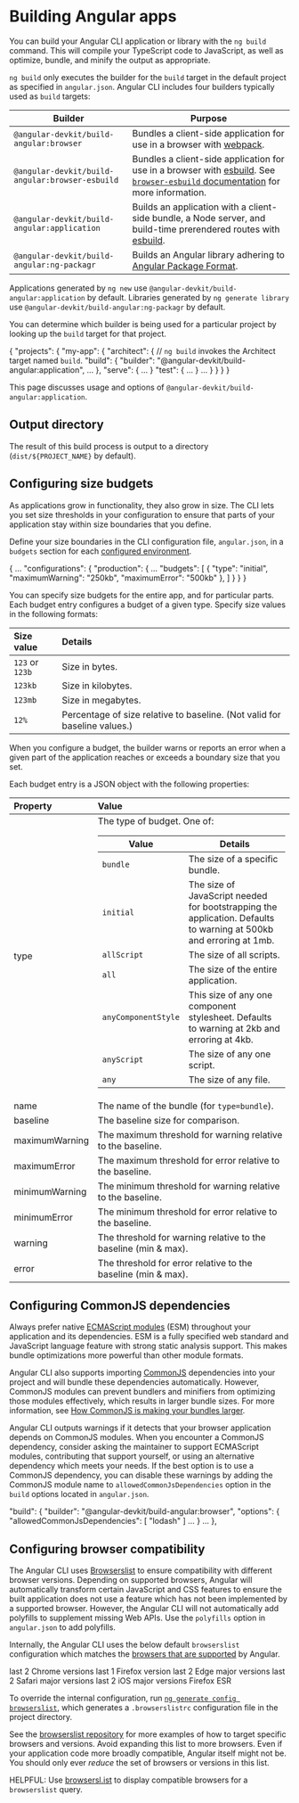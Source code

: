 # Building Angular apps

You can build your Angular CLI application or library with the `ng build` command.
This will compile your TypeScript code to JavaScript, as well as optimize, bundle, and minify the output as appropriate.

`ng build` only executes the builder for the `build` target in the default project as specified in `angular.json`.
Angular CLI includes four builders typically used as `build` targets:

| Builder                                         | Purpose                                                                                                                                                                           |
| ----------------------------------------------- | --------------------------------------------------------------------------------------------------------------------------------------------------------------------------------- |
| `@angular-devkit/build-angular:browser`         | Bundles a client-side application for use in a browser with [webpack](https://webpack.js.org/).                                                                                   |
| `@angular-devkit/build-angular:browser-esbuild` | Bundles a client-side application for use in a browser with [esbuild](https://esbuild.github.io/). See [`browser-esbuild` documentation](tools/cli/build-system-migration#manual-migration-to-the-compatibility-builder) for more information. |
| `@angular-devkit/build-angular:application`     | Builds an application with a client-side bundle, a Node server, and build-time prerendered routes with [esbuild](https://esbuild.github.io/).                                     |
| `@angular-devkit/build-angular:ng-packagr`      | Builds an Angular library adhering to [Angular Package Format](tools/libraries/angular-package-format).                                                                           |

Applications generated by `ng new` use `@angular-devkit/build-angular:application` by default.
Libraries generated by `ng generate library` use `@angular-devkit/build-angular:ng-packagr` by default.

You can determine which builder is being used for a particular project by looking up the `build` target for that project.

<docs-code language="json">

{
  "projects": {
    "my-app": {
      "architect": {
        // `ng build` invokes the Architect target named `build`.
        "build": {
          "builder": "@angular-devkit/build-angular:application",
          …
        },
        "serve": { … }
        "test": { … }
        …
      }
    }
  }
}

</docs-code>

This page discusses usage and options of `@angular-devkit/build-angular:application`.

## Output directory

The result of this build process is output to a directory (`dist/${PROJECT_NAME}` by default).

## Configuring size budgets

As applications grow in functionality, they also grow in size.
The CLI lets you set size thresholds in your configuration to ensure that parts of your application stay within size boundaries that you define.

Define your size boundaries in the CLI configuration file, `angular.json`, in a `budgets` section for each [configured environment](tools/cli/environments).

<docs-code language="json">

{
  …
  "configurations": {
    "production": {
      …
      "budgets": [
        {
          "type": "initial",
          "maximumWarning": "250kb",
          "maximumError": "500kb"
        },
      ]
    }
  }
}

</docs-code>

You can specify size budgets for the entire app, and for particular parts.
Each budget entry configures a budget of a given type.
Specify size values in the following formats:

| Size value      | Details                                                                     |
| :-------------- | :-------------------------------------------------------------------------- |
| `123` or `123b` | Size in bytes.                                                              |
| `123kb`         | Size in kilobytes.                                                          |
| `123mb`         | Size in megabytes.                                                          |
| `12%`           | Percentage of size relative to baseline. \(Not valid for baseline values.\) |

When you configure a budget, the builder warns or reports an error when a given part of the application reaches or exceeds a boundary size that you set.

Each budget entry is a JSON object with the following properties:

| Property       | Value                                                                                                                                                                                                                                                                                                                                                                                                                                                                                                                                                                                                                                                                                                                                                                                                                                                                                    |
| :------------- | :--------------------------------------------------------------------------------------------------------------------------------------------------------------------------------------------------------------------------------------------------------------------------------------------------------------------------------------------------------------------------------------------------------------------------------------------------------------------------------------------------------------------------------------------------------------------------------------------------------------------------------------------------------------------------------------------------------------------------------------------------------------------------------------------------------------------------------------------------------------------------------------- |
| type           | The type of budget. One of: <table> <thead> <tr> <th> Value </th> <th> Details </th> </tr> </thead> <tbody> <tr> <td> <code>bundle</code> </td> <td> The size of a specific bundle. </td> </tr> <tr> <td> <code>initial</code> </td> <td> The size of JavaScript needed for bootstrapping the application. Defaults to warning at 500kb and erroring at 1mb. </td> </tr> <tr> <td> <code>allScript</code> </td> <td> The size of all scripts. </td> </tr> <tr> <td> <code>all</code> </td> <td> The size of the entire application. </td> </tr> <tr> <td> <code>anyComponentStyle</code> </td> <td> This size of any one component stylesheet. Defaults to warning at 2kb and erroring at 4kb. </td> </tr> <tr> <td> <code>anyScript</code> </td> <td> The size of any one script. </td> </tr> <tr> <td> <code>any</code> </td> <td> The size of any file. </td> </tr> </tbody> </table> |
| name           | The name of the bundle (for `type=bundle`).                                                                                                                                                                                                                                                                                                                                                                                                                                                                                                                                                                                                                                                                                                                                                                                                                                              |
| baseline       | The baseline size for comparison.                                                                                                                                                                                                                                                                                                                                                                                                                                                                                                                                                                                                                                                                                                                                                                                                                                                        |
| maximumWarning | The maximum threshold for warning relative to the baseline.                                                                                                                                                                                                                                                                                                                                                                                                                                                                                                                                                                                                                                                                                                                                                                                                                              |
| maximumError   | The maximum threshold for error relative to the baseline.                                                                                                                                                                                                                                                                                                                                                                                                                                                                                                                                                                                                                                                                                                                                                                                                                                |
| minimumWarning | The minimum threshold for warning relative to the baseline.                                                                                                                                                                                                                                                                                                                                                                                                                                                                                                                                                                                                                                                                                                                                                                                                                              |
| minimumError   | The minimum threshold for error relative to the baseline.                                                                                                                                                                                                                                                                                                                                                                                                                                                                                                                                                                                                                                                                                                                                                                                                                                |
| warning        | The threshold for warning relative to the baseline (min & max).                                                                                                                                                                                                                                                                                                                                                                                                                                                                                                                                                                                                                                                                                                                                                                                                                          |
| error          | The threshold for error relative to the baseline (min & max).                                                                                                                                                                                                                                                                                                                                                                                                                                                                                                                                                                                                                                                                                                                                                                                                                            |

## Configuring CommonJS dependencies

Always prefer native [ECMAScript modules](https://developer.mozilla.org/docs/Web/JavaScript/Reference/Statements/import) (ESM) throughout your application and its dependencies.
ESM is a fully specified web standard and JavaScript language feature with strong static analysis support. This makes bundle optimizations more powerful than other module formats.

Angular CLI also supports importing [CommonJS](https://nodejs.org/api/modules.html) dependencies into your project and will bundle these dependencies automatically.
However, CommonJS modules can prevent bundlers and minifiers from optimizing those modules effectively, which results in larger bundle sizes.
For more information, see [How CommonJS is making your bundles larger](https://web.dev/commonjs-larger-bundles).

Angular CLI outputs warnings if it detects that your browser application depends on CommonJS modules.
When you encounter a CommonJS dependency, consider asking the maintainer to support ECMAScript modules, contributing that support yourself, or using an alternative dependency which meets your needs.
If the best option is to use a CommonJS dependency, you can disable these warnings by adding the CommonJS module name to `allowedCommonJsDependencies` option in the `build` options located in `angular.json`.

<docs-code language="json">

"build": {
  "builder": "@angular-devkit/build-angular:browser",
  "options": {
     "allowedCommonJsDependencies": [
        "lodash"
     ]
     …
   }
   …
},

</docs-code>

## Configuring browser compatibility

The Angular CLI uses [Browserslist](https://github.com/browserslist/browserslist) to ensure compatibility with different browser versions.
Depending on supported browsers, Angular will automatically transform certain JavaScript and CSS features to ensure the built application does not use a feature which has not been implemented by a supported browser. However, the Angular CLI will not automatically add polyfills to supplement missing Web APIs. Use the `polyfills` option in `angular.json` to add polyfills.

Internally, the Angular CLI uses the below default `browserslist` configuration which matches the [browsers that are supported](reference/versions#browser-support) by Angular.

<docs-code language="text">

last 2 Chrome versions
last 1 Firefox version
last 2 Edge major versions
last 2 Safari major versions
last 2 iOS major versions
Firefox ESR

</docs-code>

To override the internal configuration, run [`ng generate config browserslist`](cli/generate#config-command), which generates a `.browserslistrc` configuration file in the project directory.

See the [browserslist repository](https://github.com/browserslist/browserslist) for more examples of how to target specific browsers and versions.
Avoid expanding this list to more browsers. Even if your application code more broadly compatible, Angular itself might not be.
You should only ever _reduce_ the set of browsers or versions in this list.

HELPFUL: Use [browsersl.ist](https://browsersl.ist) to display compatible browsers for a `browserslist` query.

